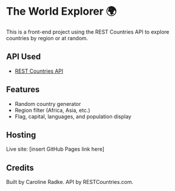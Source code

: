 # The World Explorer 🌍

This is a front-end project using the REST Countries API to explore countries by region or at random.

## API Used
- [REST Countries API](https://restcountries.com/)

## Features
- Random country generator
- Region filter (Africa, Asia, etc.)
- Flag, capital, languages, and population display

## Hosting
Live site: [insert GitHub Pages link here]

## Credits
Built by Caroline Radke. API by RESTCountries.com.